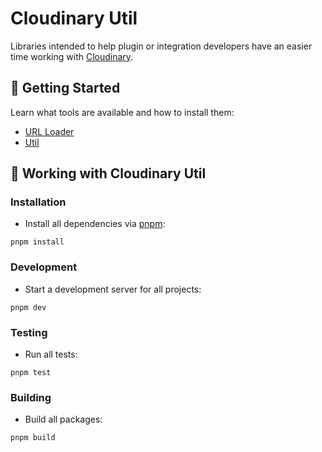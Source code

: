 # Cloudinary Util

Libraries intended to help plugin or integration developers have an easier time working with [Cloudinary](https://cloudinary.com/).

## 🚀 Getting Started

Learn what tools are available and how to install them:

* [URL Loader](https://github.com/colbyfayock/cloudinary-util/tree/main/packages/url-loader)
* [Util](https://github.com/colbyfayock/cloudinary-util/tree/main/packages/util)

## 🧰 Working with Cloudinary Util

### Installation

* Install all dependencies via [pnpm](https://pnpm.io/):
```
pnpm install
```

### Development

* Start a development server for all projects:
```
pnpm dev
```

### Testing

* Run all tests:
```
pnpm test
```

### Building

* Build all packages:
```
pnpm build
```
